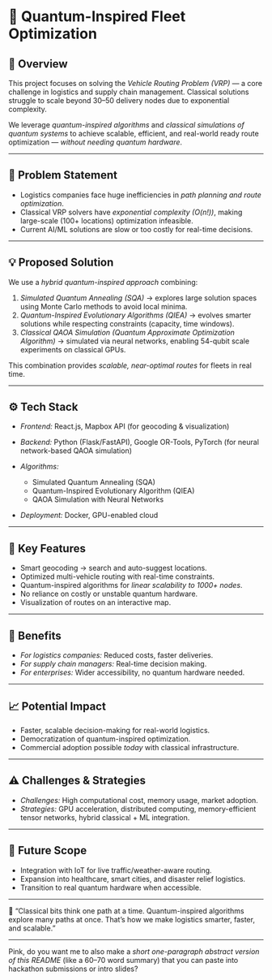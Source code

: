 

# 🚚 Quantum-Inspired Fleet Optimization

## 📌 Overview

This project focuses on solving the *Vehicle Routing Problem (VRP)* — a core challenge in logistics and supply chain management. Classical solutions struggle to scale beyond 30–50 delivery nodes due to exponential complexity.

We leverage *quantum-inspired algorithms* and *classical simulations of quantum systems* to achieve scalable, efficient, and real-world ready route optimization — *without needing quantum hardware*.

---

## 🛑 Problem Statement

* Logistics companies face huge inefficiencies in *path planning and route optimization*.
* Classical VRP solvers have *exponential complexity (O(n!))*, making large-scale (100+ locations) optimization infeasible.
* Current AI/ML solutions are slow or too costly for real-time decisions.

---

## 💡 Proposed Solution

We use a *hybrid quantum-inspired approach* combining:

1. *Simulated Quantum Annealing (SQA)* → explores large solution spaces using Monte Carlo methods to avoid local minima.
2. *Quantum-Inspired Evolutionary Algorithms (QIEA)* → evolves smarter solutions while respecting constraints (capacity, time windows).
3. *Classical QAOA Simulation (Quantum Approximate Optimization Algorithm)* → simulated via neural networks, enabling 54-qubit scale experiments on classical GPUs.

This combination provides *scalable, near-optimal routes* for fleets in real time.

---

## ⚙ Tech Stack

* *Frontend:* React.js, Mapbox API (for geocoding & visualization)
* *Backend:* Python (Flask/FastAPI), Google OR-Tools, PyTorch (for neural network-based QAOA simulation)
* *Algorithms:*

  * Simulated Quantum Annealing (SQA)
  * Quantum-Inspired Evolutionary Algorithm (QIEA)
  * QAOA Simulation with Neural Networks
* *Deployment:* Docker, GPU-enabled cloud

---

## 🚀 Key Features

* Smart geocoding → search and auto-suggest locations.
* Optimized multi-vehicle routing with real-time constraints.
* Quantum-inspired algorithms for *linear scalability to 1000+ nodes*.
* No reliance on costly or unstable quantum hardware.
* Visualization of routes on an interactive map.

---

## 🎯 Benefits

* *For logistics companies:* Reduced costs, faster deliveries.
* *For supply chain managers:* Real-time decision making.
* *For enterprises:* Wider accessibility, no quantum hardware needed.

---

## 📈 Potential Impact

* Faster, scalable decision-making for real-world logistics.
* Democratization of quantum-inspired optimization.
* Commercial adoption possible *today* with classical infrastructure.

---

## ⚠ Challenges & Strategies

* *Challenges:* High computational cost, memory usage, market adoption.
* *Strategies:* GPU acceleration, distributed computing, memory-efficient tensor networks, hybrid classical + ML integration.

---

## 🔮 Future Scope

* Integration with IoT for live traffic/weather-aware routing.
* Expansion into healthcare, smart cities, and disaster relief logistics.
* Transition to real quantum hardware when accessible.

---

📢 “Classical bits think one path at a time. Quantum-inspired algorithms explore many paths at once. That’s how we make logistics smarter, faster, and scalable.”

---

Pink, do you want me to also make a *short one-paragraph abstract version of this README* (like a 60–70 word summary) that you can paste into hackathon submissions or intro slides?
